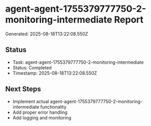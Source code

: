 # agent-agent-1755379777750-2-monitoring-intermediate Report

Generated: 2025-08-18T13:22:08.550Z

## Status
- Task: agent-agent-1755379777750-2-monitoring-intermediate
- Status: Completed
- Timestamp: 2025-08-18T13:22:08.550Z

## Next Steps
- Implement actual agent-agent-1755379777750-2-monitoring-intermediate functionality
- Add proper error handling
- Add logging and monitoring
